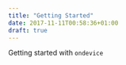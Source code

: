 ```yaml
---
title: "Getting Started"
date: 2017-11-11T00:58:36+01:00
draft: true
---
```


Getting started with `ondevice`
